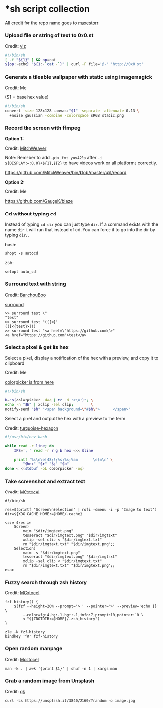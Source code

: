# *sh script collection

All credit for the repo name goes to [maxestorr](https://github.com/maxestorr)

### Upload file or string of text to 0x0.st

Credit: [viz](https://github.com/vizs)

```sh
#!/bin/sh
[ -f "${1}" ] && op=cat
${op:-echo} "${1:-`cat -`}" | curl -F file='@-' 'http://0x0.st'
```

### Generate a tileable wallpaper with static using imagemagick

Credit: Me

($1 = base hex value)

```sh
#!/bin/sh
convert -size 128x128 canvas:"$1" -separate -attenuate 0.13 \
  +noise gaussian -combine -colorspace sRGB static.png
```

### Record the screen with ffmpeg

**Option 1:**

Credit: [MitchWeaver](https://github.com/MitchWeaver)

Note: Remeber to add `-pix_fmt yuv420p` after `-i ${DISPLAY:=:0.0}+${1},${2}` to have videos work on all platforms correctly.

https://github.com/MitchWeaver/bin/blob/master/util/record

**Option 2:**

Credit: Me

https://github.com/GaugeK/blaze

### Cd without typing cd

Instead of typing `cd dir` you can just type `dir`.
If a command exists with the name `dir` it will run that instead of cd.
You can force it to go into the dir by typing `dir/`.

bash:

    shopt -s autocd

zsh:

    setopt auto_cd

### Surround text with string

Credit: [BanchouBoo](https://github.com/BanchouBoo)

[surround](surround)

```
>> surround test \"
"test"
>> surround test "(([<{"
(([<{test}>]))
>> surround test "<a href=\"https://github.com\">"
<a href="https://github.com">test</a>
```

### Select a pixel & get its hex

Select a pixel, display a notification of the hex with a preview, and copy
it to clipboard

Credit: Me

[colorpicker is from here](https://github.com/ym1234/colorpicker)

```sh
#!/bin/sh

h="$(colorpicker -doq | tr -d '#\n')"; \
echo -n "$h" | xclip -sel clip;        \
notify-send "$h" "<span background=\"#$h\">      </span>"
```

Select a pixel and output the hex with a preview to the term

Credit: [turquoise-hexagon](https://github.com/turquoise-hexagon)

```sh
#!/usr/bin/env bash

while read -r line; do
    IFS=', ' read -r r g b hex <<< $line

    printf '%s\n\e[48;2;%s;%s;%sm       \e[m\n' \
        "$hex" "$r" "$g" "$b"
done < <(stdbuf -oL colorpicker -oq)
```

### Take screenshot and extract text

Credit: [MCotocel](https://www.github.com/Mcotocel)

```
#!/bin/sh

res=$(printf "Screen\nSelection" | rofi -dmenu -i -p 'Image to text')
dir=${XDG_CACHE_HOME:=$HOME/.cache}

case $res in
    Screen)
        maim "$dir/imgtext.png"
        tesseract "$dir/imgtext.png" "$dir/imgtext"
        xclip -sel clip < "$dir/imgtext.txt"
        rm "$dir/imgtext.txt" "$dir/imgtext.png";;
    Selection)
        maim -s "$dir/imgtext.png"
        tesseract "$dir/imgtext.png" "$dir/imgtext"
        xclip -sel clip < "$dir/imgtext.txt"
        rm "$dir/imgtext.txt" "$dir/imgtext.png";;
esac
```

### Fuzzy search through zsh history

Credit: [MCotocel](https://www.github.com/Mcotocel)

```
fzf-history() {
    $(fzf --height=20% --prompt='> ' --pointer='>' --preview='echo {}' \
        --color=fg:4,bg:-1,bg+:-1,info:7,prompt:10,pointer:10 \
        < "${ZDOTDIR:=$HOME}/.zsh_history")
}

zle -N fzf-history
bindkey '^R' fzf-history
```

### Open random manpage

Credit: [Mcotocel](https://www.github.com/Mcotocel)

```
man -k . | awk '{print $1}' | shuf -n 1 | xargs man
```

### Grab a random image from Unsplash

Credit: [gk](https://www.github.com/6gk)

```
curl -Ls https://unsplash.it/3840/2160/?random -o image.jpg
```
